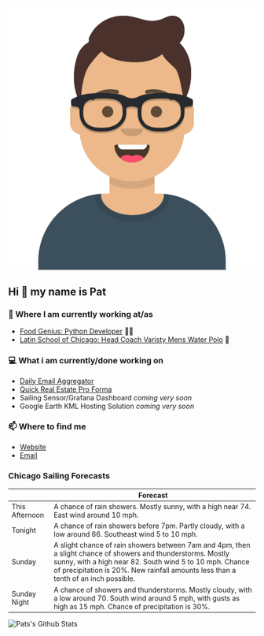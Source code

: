 [![Social banner for p-j-falconer](https://raw.githubusercontent.com/P-J-FALCONER/P-J-FALCONER/master/assets/avataaars.svg)](https://patfalconer.com/)
## Hi :wave: my name is Pat

### 💼 Where I am currently working at/as
- [Food Genius: Python Developer](https://getfoodgenius.com/) 🍔🐍
- [Latin School of Chicago: Head Coach Varisty Mens Water Polo](https://www.latinschool.org/) 🤽


### 💻 What i am currently/done working on
 - [Daily Email Aggregator](https://github.com/P-J-FALCONER/dott_daily_mail)
 - [Quick Real Estate Pro Forma](https://github.com/P-J-FALCONER/henry)
 - Sailing Sensor/Grafana Dashboard *coming very soon*
 - Google Earth KML Hosting Solution *coming very soon*

### 📫 Where to find me
 - [Website](https://patfalconer.com/)
 - [Email](mailto:patrick.j.falconer@gmail.com)


### Chicago Sailing Forecasts
|   | Forecast  |
|---|---|
| This Afternoon | A chance of rain showers. Mostly sunny, with a high near 74. East wind around 10 mph. |
| Tonight | A chance of rain showers before 7pm. Partly cloudy, with a low around 66. Southeast wind 5 to 10 mph. |
| Sunday | A slight chance of rain showers between 7am and 4pm, then a slight chance of showers and thunderstorms. Mostly sunny, with a high near 82. South wind 5 to 10 mph. Chance of precipitation is 20%. New rainfall amounts less than a tenth of an inch possible. |
| Sunday Night | A chance of showers and thunderstorms. Mostly cloudy, with a low around 70. South wind around 5 mph, with gusts as high as 15 mph. Chance of precipitation is 30%. |

![Pats's Github Stats](https://github-readme-stats.vercel.app/api?username=p-j-falconer&show_icons=true&theme=radical)
